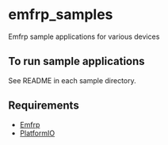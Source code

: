 # emfrp_samples
Emfrp sample applications for various devices

## To run sample applications
See README in each sample directory.

## Requirements

* [Emfrp](https://github.com/psg-titech/emfrp)
* [PlatformIO](https://platformio.org)
